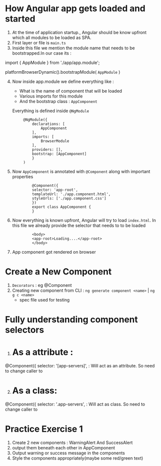 # How Angular app gets loaded and started

1. At the time of application startup., Angular should be know upfront which all modules to be loaded as SPA.
2. First layer or file is `main.ts`
3. Inside this file we mention the module name that needs to be bootstrapped.In our case its :

import { AppModule } from './app/app.module';

platformBrowserDynamic().bootstrapModule(
  `AppModule`
)

4. Now inside app.module we define everything like :
    - What is the name of component that will be loaded
    - Various imports for this module
    - And the bootstrap class : `AppComponent`

    Everything is defined inside `@NgModule`

            @NgModule({
                declarations: [
                    AppComponent
                ],
                imports: [
                    BrowserModule
                ],
                providers: [],
                bootstrap: [AppComponent]
                }
            )

5. Now `AppComponent` is annotated with `@Component` along with important properties

                @Component({
                selector: 'app-root',
                templateUrl: './app.component.html',
                styleUrls: ['./app.component.css']
                })
                export class AppComponent {
                }

6. Now everything is known upfront, Angular will try to load `index.html`. In this file we already provide the selector that needs to to be loaded 

                <body>
                <app-root>Loading....</app-root>
                </body>
7. App component got rendered on browser

# Create a New Component
1. `Decorators` : eg @Component 
2. Creating new component from CLI : `ng generate component <name>` | `ng g c <name>`
    - spec file used for testing

# Fully understanding component selectors

1. # As a attribute :

@Component({
   selector: '[app-servers]',  : Will act as an attribute. So need to change caller to <div app-servers></div>

2. # As a class:

@Component({
  selector: '.app-servers', : Will act as class. So need to change caller to  <div class="app-servers"></div>

# Practice Exercise 1
1. Create 2 new components : WarningAlert And SuccessAlert
2. output them beneath each other in AppComponent
3. Output warning or success message in the components
4. Style the components appropriately(maybe some red/green text)
